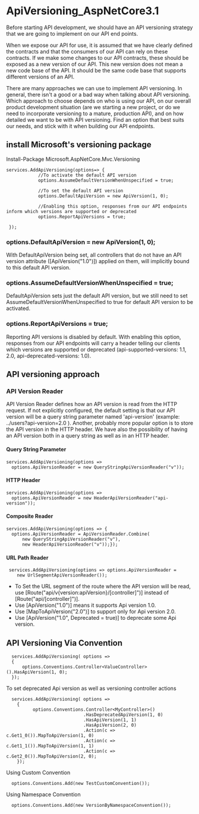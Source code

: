 # ApiVersioning_AspNetCore3.1
Before starting API development, we should have an API versioning strategy that we are going to implement on our API end points.

When we expose our API for use, it is assumed that we have clearly defined the contracts and that the consumers of our API can rely on these contracts. If we make some changes to our API contracts, these should be exposed as a new version of our API. This new version does not mean a new code base of the API. It should be the same code base that supports different versions of an API.

There are many approaches we can use to implement API versioning. In general, there isn't a good or a bad way when talking about API versioning. Which approach to choose depends on who is using our API, on our overall product development situation (are we starting a new project, or do we need to incorporate versioning to a mature, production API), and on how detailed we want to be with API versioning. Find an option that best suits our needs, and stick with it when building our API endpoints.

## install Microsoft's versioning package
  Install-Package Microsoft.AspNetCore.Mvc.Versioning
  
    services.AddApiVersioning(options=> {
                //To activate the default API version
                options.AssumeDefaultVersionWhenUnspecified = true;

                //To set the default API version
                options.DefaultApiVersion = new ApiVersion(1, 0);                

                //Enabling this option, responses from our API endpoints inform which versions are supported or deprecated
                options.ReportApiVersions = true;              

     });
     
### options.DefaultApiVersion = new ApiVersion(1, 0);
With DefaultApiVersion being set, all controllers that do not have an API version attribute ([ApiVersion("1.0")]) applied on them, will implicitly bound to this default API version.

### options.AssumeDefaultVersionWhenUnspecified = true;
DefaultApiVersion sets just the default API version, but we still need to set AssumeDefaultVersionWhenUnspecified to true for default API version to be activated.

### options.ReportApiVersions = true;
Reporting API versions is disabled by default. With enabling this option, responses from our API endpoints will carry a header telling our clients which versions are supported or deprecated (api-supported-versions: 1.1, 2.0, api-deprecated-versions: 1.0).


## API versioning approach
### API Version Reader
API Version Reader defines how an API version is read from the HTTP request. If not explicitly configured, the default setting is that our API version will be a query string parameter named 'api-version'  (example: ../users?api-version=2.0 ). Another, probably more popular option is to store the API version in the HTTP header. We have also the possibility of having an API version both in a query string as well as in an HTTP header.


#### Query String Parameter 
    services.AddApiVersioning(options => 
      options.ApiVersionReader = new QueryStringApiVersionReader("v"));
    
#### HTTP Header
    services.AddApiVersioning(options => 
      options.ApiVersionReader = new HeaderApiVersionReader("api-version"));
    
#### Composite Reader
    services.AddApiVersioning(options => {
      options.ApiVersionReader = ApiVersionReader.Combine(
          new QueryStringApiVersionReader("v"),
          new HeaderApiVersionReader("v"));});
        
#### URL Path Reader
     services.AddApiVersioning(options => options.ApiVersionReader = 
        new UrlSegmentApiVersionReader());
    
* To Set the URL segment of the route where the API version will be read, use [Route("api/v{version:apiVersion}/[controller]")] instead of [Route("api/[controller]")].
* Use [ApiVersion("1.0")] means it supports Api version 1.0.
* Use [MapToApiVersion("2.0")] to support only for Api version 2.0.
* Use [ApiVersion("1.0", Deprecated = true)] to deprecate some Api version.


## API Versioning Via Convention
      services.AddApiVersioning( options =>
      {
          options.Conventions.Controller<ValueController>().HasApiVersion(1, 0);
      });
  
 To set deprecated Api version as well as versioning controller actions
 
      services.AddApiVersioning( options =>
        {
              options.Conventions.Controller<MyController>()	   
                                 .HasDeprecatedApiVersion(1, 0)
                                 .HasApiVersion(1, 1)
                                 .HasApiVersion(2, 0)
                                 .Action(c => c.Get1_0()).MapToApiVersion(1, 0)
                                 .Action(c => c.Get1_1()).MapToApiVersion(1, 1)
                                 .Action(c => c.Get2_0()).MapToApiVersion(2, 0);
        });
        
  Using Custom Convention
      
      options.Conventions.Add(new TestCustomConvention());
      
 Using Namespace Convention
      
      options.Conventions.Add(new VersionByNamespaceConvention());
